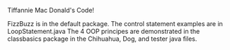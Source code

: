 Tiffannie Mac Donald's Code!

FizzBuzz is in the default package.
The control statement examples are in LoopStatement.java
The 4 OOP principes are demonstrated in the classbasics package in the Chihuahua, Dog, and tester java files.
